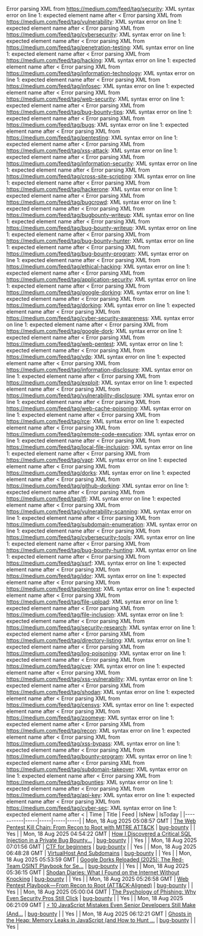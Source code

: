 Error parsing XML from https://medium.com/feed/tag/security: XML syntax error on line 1: expected element name after <
Error parsing XML from https://medium.com/feed/tag/vulnerability: XML syntax error on line 1: expected element name after <
Error parsing XML from https://medium.com/feed/tag/cybersecurity: XML syntax error on line 1: expected element name after <
Error parsing XML from https://medium.com/feed/tag/penetration-testing: XML syntax error on line 1: expected element name after <
Error parsing XML from https://medium.com/feed/tag/hacking: XML syntax error on line 1: expected element name after <
Error parsing XML from https://medium.com/feed/tag/information-technology: XML syntax error on line 1: expected element name after <
Error parsing XML from https://medium.com/feed/tag/infosec: XML syntax error on line 1: expected element name after <
Error parsing XML from https://medium.com/feed/tag/web-security: XML syntax error on line 1: expected element name after <
Error parsing XML from https://medium.com/feed/tag/bug-bounty-tips: XML syntax error on line 1: expected element name after <
Error parsing XML from https://medium.com/feed/tag/bugs: XML syntax error on line 1: expected element name after <
Error parsing XML from https://medium.com/feed/tag/pentesting: XML syntax error on line 1: expected element name after <
Error parsing XML from https://medium.com/feed/tag/xss-attack: XML syntax error on line 1: expected element name after <
Error parsing XML from https://medium.com/feed/tag/information-security: XML syntax error on line 1: expected element name after <
Error parsing XML from https://medium.com/feed/tag/cross-site-scripting: XML syntax error on line 1: expected element name after <
Error parsing XML from https://medium.com/feed/tag/hackerone: XML syntax error on line 1: expected element name after <
Error parsing XML from https://medium.com/feed/tag/bugcrowd: XML syntax error on line 1: expected element name after <
Error parsing XML from https://medium.com/feed/tag/bugbounty-writeup: XML syntax error on line 1: expected element name after <
Error parsing XML from https://medium.com/feed/tag/bug-bounty-writeup: XML syntax error on line 1: expected element name after <
Error parsing XML from https://medium.com/feed/tag/bug-bounty-hunter: XML syntax error on line 1: expected element name after <
Error parsing XML from https://medium.com/feed/tag/bug-bounty-program: XML syntax error on line 1: expected element name after <
Error parsing XML from https://medium.com/feed/tag/ethical-hacking: XML syntax error on line 1: expected element name after <
Error parsing XML from https://medium.com/feed/tag/application-security: XML syntax error on line 1: expected element name after <
Error parsing XML from https://medium.com/feed/tag/google-dorking: XML syntax error on line 1: expected element name after <
Error parsing XML from https://medium.com/feed/tag/dorking: XML syntax error on line 1: expected element name after <
Error parsing XML from https://medium.com/feed/tag/cyber-security-awareness: XML syntax error on line 1: expected element name after <
Error parsing XML from https://medium.com/feed/tag/google-dork: XML syntax error on line 1: expected element name after <
Error parsing XML from https://medium.com/feed/tag/web-pentest: XML syntax error on line 1: expected element name after <
Error parsing XML from https://medium.com/feed/tag/vdp: XML syntax error on line 1: expected element name after <
Error parsing XML from https://medium.com/feed/tag/information-disclosure: XML syntax error on line 1: expected element name after <
Error parsing XML from https://medium.com/feed/tag/exploit: XML syntax error on line 1: expected element name after <
Error parsing XML from https://medium.com/feed/tag/vulnerability-disclosure: XML syntax error on line 1: expected element name after <
Error parsing XML from https://medium.com/feed/tag/web-cache-poisoning: XML syntax error on line 1: expected element name after <
Error parsing XML from https://medium.com/feed/tag/rce: XML syntax error on line 1: expected element name after <
Error parsing XML from https://medium.com/feed/tag/remote-code-execution: XML syntax error on line 1: expected element name after <
Error parsing XML from https://medium.com/feed/tag/local-file-inclusion: XML syntax error on line 1: expected element name after <
Error parsing XML from https://medium.com/feed/tag/vapt: XML syntax error on line 1: expected element name after <
Error parsing XML from https://medium.com/feed/tag/dorks: XML syntax error on line 1: expected element name after <
Error parsing XML from https://medium.com/feed/tag/github-dorking: XML syntax error on line 1: expected element name after <
Error parsing XML from https://medium.com/feed/tag/lfi: XML syntax error on line 1: expected element name after <
Error parsing XML from https://medium.com/feed/tag/vulnerability-scanning: XML syntax error on line 1: expected element name after <
Error parsing XML from https://medium.com/feed/tag/subdomain-enumeration: XML syntax error on line 1: expected element name after <
Error parsing XML from https://medium.com/feed/tag/cybersecurity-tools: XML syntax error on line 1: expected element name after <
Error parsing XML from https://medium.com/feed/tag/bug-bounty-hunting: XML syntax error on line 1: expected element name after <
Error parsing XML from https://medium.com/feed/tag/ssrf: XML syntax error on line 1: expected element name after <
Error parsing XML from https://medium.com/feed/tag/idor: XML syntax error on line 1: expected element name after <
Error parsing XML from https://medium.com/feed/tag/pentest: XML syntax error on line 1: expected element name after <
Error parsing XML from https://medium.com/feed/tag/file-upload: XML syntax error on line 1: expected element name after <
Error parsing XML from https://medium.com/feed/tag/file-inclusion: XML syntax error on line 1: expected element name after <
Error parsing XML from https://medium.com/feed/tag/security-research: XML syntax error on line 1: expected element name after <
Error parsing XML from https://medium.com/feed/tag/directory-listing: XML syntax error on line 1: expected element name after <
Error parsing XML from https://medium.com/feed/tag/log-poisoning: XML syntax error on line 1: expected element name after <
Error parsing XML from https://medium.com/feed/tag/cve: XML syntax error on line 1: expected element name after <
Error parsing XML from https://medium.com/feed/tag/xss-vulnerability: XML syntax error on line 1: expected element name after <
Error parsing XML from https://medium.com/feed/tag/shodan: XML syntax error on line 1: expected element name after <
Error parsing XML from https://medium.com/feed/tag/censys: XML syntax error on line 1: expected element name after <
Error parsing XML from https://medium.com/feed/tag/zoomeye: XML syntax error on line 1: expected element name after <
Error parsing XML from https://medium.com/feed/tag/recon: XML syntax error on line 1: expected element name after <
Error parsing XML from https://medium.com/feed/tag/xss-bypass: XML syntax error on line 1: expected element name after <
Error parsing XML from https://medium.com/feed/tag/bounty-program: XML syntax error on line 1: expected element name after <
Error parsing XML from https://medium.com/feed/tag/subdomain-takeover: XML syntax error on line 1: expected element name after <
Error parsing XML from https://medium.com/feed/tag/bounties: XML syntax error on line 1: expected element name after <
Error parsing XML from https://medium.com/feed/tag/api-key: XML syntax error on line 1: expected element name after <
Error parsing XML from https://medium.com/feed/tag/cyber-sec: XML syntax error on line 1: expected element name after <
| Time | Title | Feed | IsNew | IsToday |
|-----------|-----|-----|-----|-----|
| Mon, 18 Aug 2025 05:08:57 GMT | [ The Web Pentest Kill Chain: From Recon to Root with MITRE ATT&CK](https://freedium.cfd/https://medium.com/p/e9324597c8d7) | [bug-bounty](https://medium.com/feed/tag/bug-bounty) |  | Yes |
| Mon, 18 Aug 2025 04:54:22 GMT | [How I Discovered a Critical SQL Injection in a Private Bug Bounty...](https://freedium.cfd/https://medium.com/p/d1f4735c0b59) | [bug-bounty](https://medium.com/feed/tag/bug-bounty) |  | Yes |
| Mon, 18 Aug 2025 07:01:56 GMT | [CTF for beginners](https://freedium.cfd/https://medium.com/p/3b9b3f2a8a15) | [bug-bounty](https://medium.com/feed/tag/bug-bounty) |  | Yes |
| Mon, 18 Aug 2025 06:48:28 GMT | [VirtualHost And Subdomains](https://freedium.cfd/https://medium.com/p/36e2e156fa4e) | [bug-bounty](https://medium.com/feed/tag/bug-bounty) |  | Yes |
| Mon, 18 Aug 2025 05:53:59 GMT | [ Google Dorks Reloaded (2025): The Red-Team OSINT Playbook for Se...](https://freedium.cfd/https://medium.com/p/faf5d510cd25) | [bug-bounty](https://medium.com/feed/tag/bug-bounty) |  | Yes |
| Mon, 18 Aug 2025 05:36:15 GMT | [ Shodan Diaries: What I Found on the Internet Without Knocking](https://freedium.cfd/https://medium.com/p/f22612cae508) | [bug-bounty](https://medium.com/feed/tag/bug-bounty) |  | Yes |
| Mon, 18 Aug 2025 05:26:58 GMT | [ Web Pentest Playbook — From Recon to Root (ATT&CK-Aligned)](https://freedium.cfd/https://medium.com/p/23a1359445d3) | [bug-bounty](https://medium.com/feed/tag/bug-bounty) |  | Yes |
| Mon, 18 Aug 2025 05:00:04 GMT | [ The Psychology of Phishing: Why Even Security Pros Still Click](https://freedium.cfd/https://medium.com/p/b313fcb189f1) | [bug-bounty](https://medium.com/feed/tag/bug-bounty) |  | Yes |
| Mon, 18 Aug 2025 06:21:09 GMT | [⚡ 10 JavaScript Mistakes Even Senior Developers Still Make (And...](https://freedium.cfd/https://medium.com/p/e5977848f327) | [bug-bounty](https://medium.com/feed/tag/bug-bounty) |  | Yes |
| Mon, 18 Aug 2025 06:12:21 GMT | [ Ghosts in the Heap: Memory Leaks in JavaScript (and How to Hunt ...](https://freedium.cfd/https://medium.com/p/0519d95d1630) | [bug-bounty](https://medium.com/feed/tag/bug-bounty) |  | Yes |
